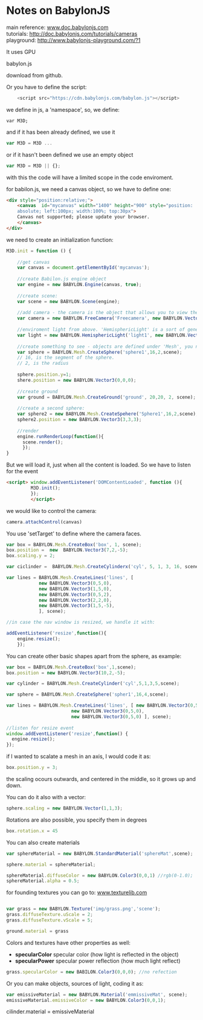 # Notes on BabylonJS

main reference: www.doc.babylonjs.com </br>
tutorials: http://doc.babylonjs.com/tutorials/cameras </br>
playground: http://www.babylonjs-playground.com/?1

It uses GPU

babylon.js

download from github.

Or you have to define the script:

```javascript
	<script src="https://cdn.babylonjs.com/babylon.js"></script>
```

we define in js, a 'namespace', so, we define:


```javascritp
var M3D;
```

and if it has been already defined, we use it

```javascript
var M3D = M3D ...
```

or if it hasn't been defined we use an empty object

```javascript
var M3D = M3D || {};
```

with this the code will have a limited scope in the code enviroment.

for babilon.js, we need a canvas object, so we have to define one:

```html
<div style="position:relative;"> 
	<canvas  id="mycanvas" width="1400" height="900" style="position:
	absolute; left:100px; width:100%; top:30px">
	Canvas not supported; please update your browser.
	</canvas>
</div>
```

we need to create an initialization function:


```javascript
M3D.init = function () {
  
    //get canvas
    var canvas = document.getElementById('mycanvas');
    
    //create Babilon.js engine object
    var engine = new BABYLON.Engine(canvas, true);
    
    //create scene:
    var scene = new BABYLON.Scene(engine);
    
    //add camera - the camera is the object that allows you to view the scene. Your view depends then on the camera position.
    var camera = new BABYLON.FreeCamera('Freecamera', new BABYLON.Vector3(0,2,-15),scene);
    
    //enviroment light from above. 'HemisphericLight' is a sort of general, natural ambient light.
    var light = new BABYLON.HemisphericLight('light1', new BABYLON.Vector3(0,1,0),scene); 
    
    //create something to see - objects are defined under 'Mesh', you need to define if its made of triangles, and how many.
    var sphere = BABYLON.Mesh.CreateSphere('sphere1',16,2,scene);
    // 16, is the segment of the sphere.
    // 2, is the radius
    
    sphere.position.y=1;
    shere.position = new BABYLON.Vector3(0,0,0);
    
    //create ground
    var ground = BABYLON.Mesh.CreateGround('ground', 20,20, 2, scene);
    
    //create a second sphere: 
    var sphere2 = new BABYLON.Mesh.CreateSpehere('Sphere1',16,2,scene);
    sphere2.position = new BABYLON.Vector3(3,3,3);
    
    //render
    engine.runRenderLoop(function(){
      scene.render();
      });
}
```
But we will load it, just when all the content is loaded. So we have to listen for the event 

```html
<script> window.addEventListener('DOMContentLoaded', function (){
         M3D.init();
         });
         </script>
```


we would like to control the camera:

```javascript
camera.attachControl(canvas) 
```
You use 'setTarget' to define where the camera faces.

```javascript
var box = BABYLON.Mesh.CreateBox('box', 1, scene);
box.position =  new  BABYLON.Vector3(7,2,-5);
box.scaling.y = 2;

var ciclinder =  BABYLON.Mesh.CreateCylinderx('cyl', 5, 1, 3, 16, scene);

var lines = BABYLON.Mesh.CreateLines('lines', [
			new BABYLON.Vector3(0,5,0),
			new BABYLON.Vector3(1,5,0),
			new BABYLON.Vector3(0,5,2),
			new BABYLON.Vector3(2,2,0),
			new BABYLON.Vector3(1,5,-5),
			], scene);

//in case the nav window is resized, we handle it with:

addEventListener('resize',function(){
	engine.resize();
	});
```
You can create other basic shapes apart from the sphere, as example:

```javascript
var box = BABYLON.Mesh.CreateBox('box',1,scene);
box.position = new BABYLON.Vector3(10,2,-5);

var cylinder = BABYLON.Mesh.CreateCylinder('cyl',5,1,3,5,scene);

var sphere = BABYLON.Mesh.CreateSphere('spher1',16,4,scene);

var lines = BABYLON.Mesh.CreateLines('lines', [ new BABYLON.Vector3(0,5,0),
						new BABYLON.Vector3(0,5,0),
						new BABYLON.Vector3(0,5,0) ], scene);
						
//listen for resize event
window.addEventListener('resize',function() {
  engine.resize();
});
```
if I wanted to scalate a mesh in an axis, I would code it as:

```javascript
box.position.y = 3;
```

the scaling ocours outwards, and centered in the middle, so it grows up and down.

You can do it also with a vector:

```javascript
sphere.scaling = new BABYLON.Vector(1,1,3);
``` 

Rotations are also possible, you specify them in degrees

```javascript
box.rotation.x = 45
```
You can also create materials

```javascript
var sphereMaterial = new BABYLON.StandardMaterial('sphereMat',scene);

sphere.material = sphereMaterial;

sphereMaterial.diffuseColor = new BABYLON.Color3(0,0,1) //rgb(0-1.0);
sphereMaterial.alpha = 0.5;
```

for founding textures you can go to: www.texturelib.com

```javascript

var grass = new BABYLON.Texture('img/grass.png','scene');
grass.diffuseTexture.uScale = 2;
grass.diffuseTexture.vScale = 5;

ground.material = grass
```


Colors and textures have other properties as well:
 - **specularColor** specular color (how light is reflected in the object)
 - **specularPower** specular power reflection (how much light reflect)
 
```javascript
grass.specularColor = new BABILON.Color3(0,0,0); //no refection
```
 
Or you can make objects, sources of light, coding it as:

```javascript
var emissiveMaterial = new BABYLON.Material('emmissiveMat', scene);
emissiveMaterial.emissiveColor = new BABYLON.Color3(0,0,1);
```
 
 
 cilinder.material = emissiveMaterial
 
 



			
